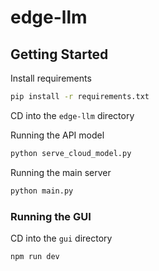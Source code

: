 # edge-llm


## Getting Started

Install requirements
```bash
pip install -r requirements.txt
```

CD into the `edge-llm` directory

Running the API model
```bash
python serve_cloud_model.py
```

Running the main server
```bash
python main.py
```

### Running the GUI
CD into the `gui` directory
```bash
npm run dev
```

